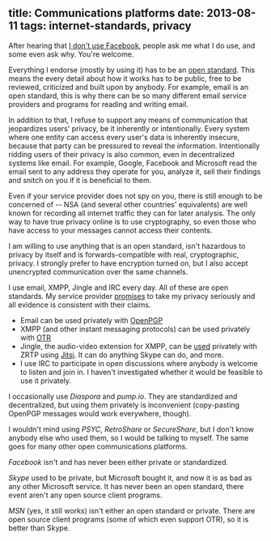 title: Communications platforms
date: 2013-08-11
tags: internet-standards, privacy
----

After hearing that [I don't use Facebook](../2013-08-10-facebook/),
people ask me what I do use, and some even ask why. You're welcome.

Everything I endorse (mostly by using it) has to be an 
[open standard](http://opensource.org/osr). This means the every detail
about how it works has to be public, free to be reviewed, criticized and
built upon by anybody. For example, email is an open standard, this is
why there can be so many different email service providers and programs
for reading and writing email.

In addition to that, I refuse to support any means of communication that
jeopardizes users' privacy, be it inherently or intentionally. Every
system where one entity can access every user's data is inherently
insecure, because that party can be pressured to reveal the
information.  Intentionally ridding users of their privacy is also
common, even in decentralized systems like email. For example, Google,
Facebook and Microsoft read the email sent to any address they operate
for you, analyze it, sell their findings and snitch on you if it is
beneficial to them.

Even if your service provider does not spy on you, there is still enough
to be concerned of -- NSA (and several other countries' equivalents) are
well known for recording all internet traffic they can for later
analysis. The only way to have true privacy online is to use
cryptography, so even those who have access to your messages cannot
access their contents.

I am willing to use anything that is an open standard, isn't hazardous
to privacy by itself and is forwards-compatible with real,
cryptographic, privacy.
I strongly prefer to have encryption turned on, but I also
accept unencrypted communication over the same channels.


I use email, XMPP, Jingle and IRC every day. All of these are open standards.
My service provider [promises](http://www.autistici.org/en/services.html)
to take my privacy seriously and all evidence is consistent with their
claims.

- Email can be used privately with [OpenPGP](http://andres.tedx.ee/blog/2013-08-10-how-to-use-openpgp-for-email-in-1000-words/)
- XMPP (and other instant messaging protocols) can be used privately with
  [OTR](https://securityinabox.org/en/pidgin_main)
- Jingle, the audio-video extension for XMPP, can be
  [used](http://apapadop.wordpress.com/2012/07/05/a-skype-alternative-worth-its-salt-jitsi/) privately with ZRTP using
  [Jitsi](https://jitsi.org/). It can do anything Skype can do, and more.
- I use IRC to participate in open discussions where anybody is
  welcome to listen and join in. I haven't investigated whether it would
  be feasible to use it privately.

I occasionally use *Diaspora* and *pump.io*. They are standardized and
decentralized, but using them privately is inconvenient
(copy-pasting OpenPGP messages would work everywhere, though).

I wouldn't mind using *PSYC*, *RetroShare* or *SecureShare*, but I don't
know anybody else who used them, so I would be talking to myself. The
same goes for many other open communications platforms.

*Facebook* isn't and has never been either private or standardized.

*Skype* used to be private, but Microsoft bought it, and now it is as
bad as any other Microsoft service. It has never been an open standard,
there event aren't any open source client programs.

*MSN* (yes, it still works) isn't either an open standard or private.
There are open source client programs (some of which even support OTR),
so it is better than Skype.

